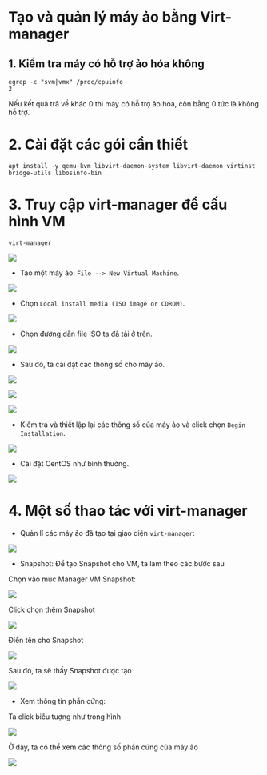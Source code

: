 # Tạo và quản lý máy ảo bằng Virt-manager
## 1. Kiểm tra máy có hỗ trợ ảo hóa không
```
egrep -c "svm|vmx" /proc/cpuinfo
2
```
Nếu kết quả trả về khác 0 thì máy có hỗ trợ ảo hóa, còn bằng 0 tức là không hỗ trợ.
# 2. Cài đặt các gói cần thiết
```
apt install -y qemu-kvm libvirt-daemon-system libvirt-daemon virtinst bridge-utils libosinfo-bin
```
# 3. Truy cập virt-manager để cấu hình VM
```
virt-manager
```
![](../imgs/20.png)
- Tạo một máy ảo: `File --> New Virtual Machine`.

![](../imgs/21.png)

- Chọn `Local install media (ISO image or CDROM)`.

![](../imgs/22.png)

- Chọn đường dẫn file ISO ta đã tải ở trên.

![](../imgs/23.png)

- Sau đó, ta cài đặt các thông số cho máy ảo.

![](../imgs/24.png)

![](../imgs/25.png)

![](../imgs/26.png)

- Kiểm tra và thiết lập lại các thông số của máy ảo và click chọn `Begin Installation`.

![](../imgs/27.png)

- Cài đặt CentOS như bình thường.

![](../imgs/28.png)

# 4. Một số thao tác với virt-manager
- Quản lí các máy ảo đã tạo tại giao diện `virt-manager`:

![](../imgs/29.png)

- Snapshot: Để tạo Snapshot cho VM, ta làm theo các bước sau

Chọn vào mục Manager VM Snapshot:

![](../imgs/37.png)

Click chọn thêm Snapshot

![](../imgs/38.png)

Điền tên cho Snapshot

![](../imgs/39.png)

Sau đó, ta sẽ thấy Snapshot được tạo

![](../imgs/40.png)

- Xem thông tin phần cứng:

Ta click biểu tượng như trong hình

![](../imgs/62.png)

Ở đây, ta có thể xem các thông số phần cứng của máy ảo

![](../imgs/63.png)


